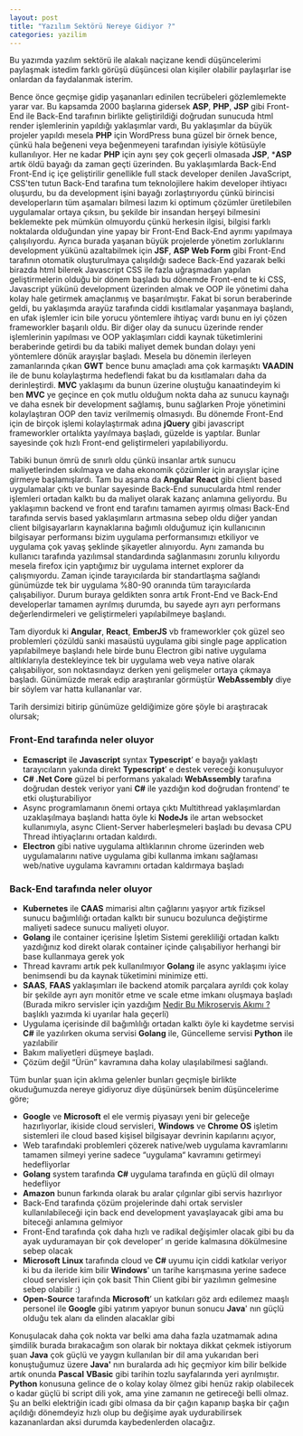 ```yaml
---
layout: post
title: "Yazılım Sektörü Nereye Gidiyor ?"
categories: yazilim
---
```


Bu yazımda yazılım sektörü ile alakalı naçizane kendi düşüncelerimi paylaşmak istedim farklı görüşü düşüncesi olan kişiler olabilir paylaşırlar ise onlardan da faydalanmak isterim. 

Bence önce geçmişe gidip yaşananları edinilen tecrübeleri gözlemlemekte yarar var. Bu kapsamda 2000 başlarına gidersek **ASP**, **PHP**, **JSP** gibi Front-End ile Back-End tarafının birlikte geliştirildiği doğrudan sunucuda html render işlemlerinin yapıldığı yaklaşımlar vardı, Bu yaklaşımlar da büyük projeler yapıldı mesela **PHP** için WordPress buna güzel bir örnek bence, çünkü hala beğeneni veya beğenmeyeni tarafından iyisiyle kötüsüyle kullanılıyor. Her ne kadar **PHP** için aynı şey çok geçerli olmasada ****JSP****, ***ASP** artık öldü bayağı da zaman geçti üzerinden. Bu yaklaşımlarda Back-End Front-End iç içe geliştirilir genellikle full stack developer denilen JavaScript, CSS'ten tutun Back-End tarafına tum teknolojilere hakim developer ihtiyacı oluşurdu,  bu da development işini bayağı zorlaştırıyordu çünkü birincisi developerların tüm aşamaları bilmesi lazım ki optimum çözümler üretilebilen uygulamalar ortaya çıksın, bu şekilde bir insandan herşeyi bilmesini beklemekte pek mümkün olmuyordu çünkü herkesin ilgisi, bilgisi farklı noktalarda olduğundan yine yapay bir Front-End Back-End ayrımı yapılmaya çalışılıyordu. Ayrıca burada yaşanan büyük projelerde yönetim zorluklarını development yükünü azaltabilmek için **JSF**, **ASP Web Form** gibi Front-End tarafının otomatik oluşturulmaya çalışıldığı sadece Back-End yazarak belki birazda html bilerek Javascript CSS ile fazla uğraşmadan yapılan geliştirmelerin olduğu bir dönem başladı bu dönemde Front-end te ki CSS, Javascript yükünü development üzerinden almak ve OOP ile yönetimi daha kolay hale getirmek amaçlanmış ve başarılmıştır. Fakat bi sorun beraberinde geldi, bu yaklaşımda arayüz tarafında ciddi kısıtlamalar yaşanmaya başlandı, en ufak işlemler icin bile yorucu yöntemlere ihtiyaç vardı bunu en iyi çözen frameworkler başarılı oldu. Bir diğer olay da sunucu üzerinde render işlemlerinin yapılması ve OOP yaklaşımları ciddi kaynak tüketimlerini beraberinde getirdi bu da tabiki maliyet demek bundan dolayı yeni yöntemlere dönük arayışlar başladı. Mesela bu dönemin ilerleyen zamanlarında çıkan **GWT** bence bunu amaçladı ama çok karmaşıktı **VAADIN** ile de bunu kolaylaştırma hedeflendi  fakat bu da kısıtlamaları daha da derinleştirdi. **MVC** yaklaşımı da bunun üzerine oluştuğu kanaatindeyim ki ben **MVC** ye geçince en çok mutlu olduğum nokta daha az sunucu kaynağı ve daha esnek bir development sağlamış, bunu sağlarken Proje yönetimini kolaylaştıran OOP den taviz verilmemiş olmasıydı.  Bu dönemde Front-End için de birçok işlemi kolaylaştırmak adına **jQuery** gibi javascript frameworkler ortalıkta yayılmaya başladı, güzelde is yaptılar. Bunlar sayesinde çok hızlı Front-end geliştirmeleri yapılabiliyordu. 

Tabiki bunun ömrü de sınırlı oldu çünkü insanlar artık sunucu maliyetlerinden sıkılmaya ve daha ekonomik çözümler için arayışlar içine girmeye başlamışlardı. Tam bu aşama da **Angular** **React** gibi client based uygulamalar çıktı ve bunlar sayesinde Back-End sunucularda html render işlemleri ortadan kalktı bu da maliyet olarak kazanç anlamına geliyordu. Bu yaklaşımın backend ve front end tarafını tamamen ayırmış olması Back-End tarafında servis based yaklaşımların artmasına sebep oldu diğer yandan client bilgisayarların kaynaklarına bağımlı olduğumuz için kullanıcının bilgisayar performansı bizim uygulama performansımızı etkiliyor ve uygulama çok yavaş şeklinde şikayetler alınıyordu. Aynı zamanda bu kullanıcı tarafında yazılımsal standardında sağlanmasını zorunlu kılıyordu mesela firefox için yaptığımız bir uygulama internet explorer da çalışmıyordu. Zaman içinde tarayıcılarda bir standartlaşma sağlandı günümüzde tek bir uygulama %80-90 oranında tüm tarayıcılarda çalışabiliyor. Durum buraya geldikten sonra artık Front-End ve Back-End developerlar tamamen ayrılmış durumda,  bu sayede ayrı ayrı performans değerlendirmeleri ve geliştirmeleri yapılabilmeye başlandı. 

Tam diyorduk ki **Angular**, **React**, **EmberJS** vb frameworkler çok güzel seo problemleri çözüldü sanki masaüstü uygulama gibi single page application yapılabilmeye başlandı hele birde bunu Electron gibi native uygulama altlıklarıyla destekleyince tek bir uygulama web veya native olarak çalışabiliyor, son noktasındayız derken yeni gelişmeler ortaya çıkmaya başladı. Günümüzde merak edip araştıranlar görmüştür **WebAssembly** diye bir söylem var hatta kullananlar var.

Tarih dersimizi bitirip günümüze geldiğimize göre şöyle bi araştıracak olursak;

### Front-End tarafında neler oluyor

- **Ecmascript** ile **Javascript** syntax **Typescript**’ e bayağı yaklaştı tarayıcıların yakında direkt **Typescript**’ e destek vereceği konuşuluyor
- **C# .Net Core** güzel bi performans yakaladı **WebAssembly** tarafına doğrudan destek veriyor yani **C#** ile yazdığın kod doğrudan frontend’ te etki oluşturabiliyor
- Async programlamanın önemi ortaya çıktı Multithread yaklaşımlardan uzaklaşılmaya başlandı hatta öyle ki **NodeJs** ile artan websocket kullanımıyla, async Client-Server haberleşmeleri başladı bu devasa CPU Thread ihtiyaçlarını ortadan kaldırdı.
- **Electron** gibi native uygulama altlıklarının chrome üzerinden web uygulamalarını native uygulama gibi kullanma imkanı sağlaması web/native uygulama kavramını ortadan kaldırmaya başladı

### Back-End tarafında neler oluyor

- **Kubernetes** ile **CAAS** mimarisi altın çağlarını yaşıyor artık fiziksel sunucu bağımlılığı ortadan kalktı bir sunucu bozulunca değiştirme maliyeti sadece sunucu maliyeti oluyor.
- **Golang** ile container içerisine İşletim Sistemi gerekliliği ortadan kalktı yazdığınız kod direkt olarak  container içinde çalışabiliyor herhangi bir base kullanmaya gerek yok
- Thread kavramı artık pek kullanılmıyor **Golang** ile async yaklaşımı iyice benimsendi bu da kaynak tüketimini minimize etti.
- **SAAS**, **FAAS** yaklaşımları ile backend atomik parçalara ayrıldı çok kolay bir şekilde ayrı ayrı monitör etme ve scale etme imkanı oluşmaya başladı (Burada mikro servisler için yazdığım [Nedir Bu Mikroservis Akımı ?](https://fmarslan.com/microservice/2021/01/22/nedir-bu-mikroservis-akimi.html) başlıklı yazımda ki uyarılar hala geçerli)
- Uygulama içerisinde dil bağımlılığı ortadan kalktı öyle ki kaydetme servisi **C#** ile yazılırken okuma servisi **Golang** ile, Güncelleme servisi **Python** ile yazılabilir
- Bakım maliyetleri düşmeye başladı.
- Çözüm değil “Ürün” kavramına daha kolay ulaşılabilmesi sağlandı.


Tüm bunlar şuan için aklıma gelenler bunları geçmişle birlikte okuduğumuzda nereye gidiyoruz diye düşünürsek benim düşüncelerime göre;

- **Google** ve **Microsoft** el ele vermiş piyasayı yeni bir geleceğe hazırlıyorlar, ikiside cloud servisleri, **Windows**  ve **Chrome OS** işletim sistemleri ile cloud based kişisel bilgisayar devrinin kapılarını açıyor, 
- Web tarafındaki problemleri çözerek native/web uygulama kavramlarını tamamen silmeyi yerine sadece “uygulama“ kavramını getirmeyi hedefliyorlar
- **Golang** system tarafında **C#** uygulama tarafında en güçlü dil olmayı hedefliyor
- **Amazon** bunun farkında olarak bu aralar çılgınlar gibi servis hazırlıyor
- Back-End tarafında çözüm projelerinde dahi ortak servisler kullanılabileceği için back end development yavaşlayacak gibi ama bu biteceği anlamına gelmiyor
- Front-End tarafında çok daha hızlı ve radikal değişimler olacak gibi bu da ayak uyduramayan bir çok developer’ ın  geride kalmasına dökülmesine sebep olacak
- **Microsoft** **Linux** tarafında cloud ve **C#** uyumu için ciddi katkılar veriyor ki bu da ileride kim bilir **Windows**' un tarihe karışmasına yerine sadece cloud servisleri için çok basit Thin Client gibi bir yazılımın gelmesine sebep olabilir :)
- **Open-Source** tarafında **Microsoft**’ un katkıları göz ardı edilemez maaşlı personel ile **Google** gibi yatırım yapıyor bunun sonucu **Java**' nın güçlü olduğu tek alanı da elinden alacaklar gibi

Konuşulacak daha çok nokta var belki ama daha fazla uzatmamak adına şimdilik burada bırakacağım son olarak bir noktaya dikkat çekmek istiyorum şuan **Java** çok güçlü ve yaygın kullanılan bir dil ama yukarıdan beri konuştuğumuz üzere **Java'** nın buralarda adı hiç geçmiyor kim bilir belkide artık onunda **Pascal** **VBasic** gibi tarihin tozlu sayfalarında yeri ayrılmıştır. **Python** konusuna gelince de o kolay kolay ölmez gibi henüz rakip olabilecek o kadar güçlü bi script dili yok, ama yine zamanın ne getireceği belli olmaz. Şu an belki elektriğin icadı gibi olmasa da bir çağın kapanıp başka bir çağın açıldığı dönemdeyiz hızlı olup bu değişime ayak uydurabilirsek kazananlardan aksi durumda kaybedenlerden olacağız.
